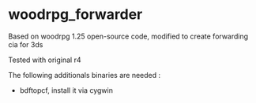 # woodrpg_forwarder
Based on woodrpg 1.25 open-source code, modified to create forwarding cia for 3ds

Tested with original r4

The following additionals binaries are needed :
- bdftopcf, install it via cygwin
